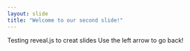 ```yaml
---
layout: slide
title: "Welcome to our second slide!"
---
```

Testing reveal.js to creat slides 
Use the left arrow to go back!
